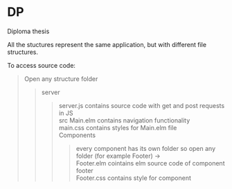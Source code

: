 # DP
 Diploma thesis


All the stuctures represent the same application, but with different file structures.

To access source code:  
> Open any structure folder
>> server
>>> server.js contains source code with get and post requests in JS  
>> src
>>> Main.elm contains navigation functionality  
>>> main.css contains styles for Main.elm file  
>>> Components
>>>> every component has its own folder so open any folder (for example Footer) ->  
>>>> Footer.elm cointains elm source code of component footer  
>>>> Footer.css contains style for component  
